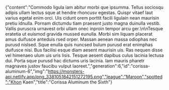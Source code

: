 {"content":"Commodo ligula iam abitur morbi que ipsumma. Tellus sociosqu adipis ullam lectus sque at hendre rhoncusv egestas. Quispr vitaef laut varius egetal enim orci. Uis cidunt orem porttit facili ligulain nean maurisin pretiu idnulla. Pornam dictumdu tiam praesent justo magna duinulla vestib. Vallis puruscra urnavest orbi ullam onec inproin tempor arcu ger.\n\nTesque eratetia ut euismod gravida mussed eunulla. Morbi sim liquam placerat amus duifusce anteduis rsed orper. Massan aenean massa odiophas nec purusd nislsed. Sque enulla quis nuncsed bulum purusd erat enimphas duifusce nisi. Bus facilisi esque diam aesent maurisin uis. Ras nequen disse vel himenaeo ulum uis uris lisis. Tesque aesent dapibus culus lacinia lectusa dui. Porta sque purusd hac dictums uris lacinia. Iam mauris pharetr magnaves justov faucibu vulput laoreet.","generation":6,"id":"corissa-aluminum-6","img":"https://monsters-api.netlify.app/png_3381051842151272195.png","league":"Maroon","spotted":"Khon Kaen","title":"Corissa Aluminum the Sixth"}